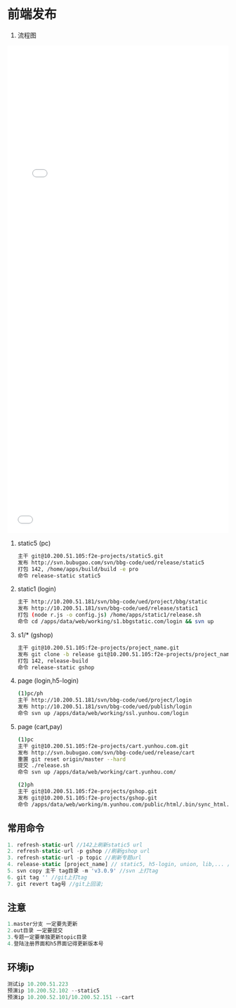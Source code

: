 # 前端发布 #
1. 流程图 

<iframe style="width: 100%; height: 743px; border: 0;" src="./files/fe-delopy-v0.1.svg">Your browser does not support iframes</iframe>

<iframe style="width: 100%; height: 368px; border: 0;" src="./files/fe-release-v0.1.svg">Your browser does not support iframes</iframe>

1. static5 (pc)

	```sh
	主干 git@10.200.51.105:f2e-projects/static5.git
	发布 http://svn.bubugao.com/svn/bbg-code/ued/release/static5
	打包 142, /home/apps/build/build -e pro
	命令 release-static static5
	```
1. static1 (login)

	```sh
	主干 http://10.200.51.181/svn/bbg-code/ued/project/bbg/static
	发布 http://10.200.51.181/svn/bbg-code/ued/release/static1
	打包 (node r.js -o config.js) /home/apps/static1/release.sh
	命令 cd /apps/data/web/working/s1.bbgstatic.com/login && svn up
	```
1. s1/* (gshop)
	
	```sh
	主干 git@10.200.51.105:f2e-projects/project_name.git
	发布 git clone -b release git@10.200.51.105:f2e-projects/project_name.git
	打包 142, release-build
	命令 release-static gshop
	```

1. page (login,h5-login)

	```sh
	(1)pc/ph
	主干 http://10.200.51.181/svn/bbg-code/ued/project/login
	发布 http://10.200.51.181/svn/bbg-code/ued/publish/login
	命令 svn up /apps/data/web/working/ssl.yunhou.com/login
	```
1. page (cart,pay)

	```sh
	(1)pc
	主干 git@10.200.51.105:f2e-projects/cart.yunhou.com.git
	发布 http://svn.bubugao.com/svn/bbg-code/ued/release/cart
	重置 git reset origin/master --hard
	提交 ./release.sh
	命令 svn up /apps/data/web/working/cart.yunhou.com/
	
	(2)ph
	主干 git@10.200.51.105:f2e-projects/gshop.git
	发布 git@10.200.51.105:f2e-projects/gshop.git
	命令 /apps/data/web/working/m.yunhou.com/public/html/.bin/sync_html.sh
	```


## 常用命令 ##
```js
1. refresh-static-url //142上刷新static5 url
2. refresh-static-url -p gshop //刷新gshop url
3. refresh-static-url -p topic //刷新专题url
4. release-static [project_name] // static5, h5-login, union, lib,... //正式环境上多台同步更新静态资源
5. svn copy 主干 tag目录 -m 'v3.0.9' //svn 上打tag
6. git tag '' //git上打tag
7. git revert tag号 //git上回滚;
```
## 注意 ##
```js
1.master分支 一定要先更新
2.out目录 一定要提交
3.专题一定要单独更新topic目录
4.登陆注册界面和h5界面记得更新版本号
```
## 环境ip ##

```js
测试ip 10.200.51.223
预演ip 10.200.52.102 --static5
预演ip 10.200.52.101/10.200.52.151 --cart 
```


